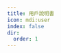 ```yaml
---
title: 用戶說明書
icon: mdi:user
index: false
dir:
  order: 1
---
```


<Catalog base='/zh-tw/manual/' />
